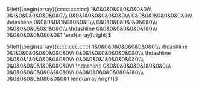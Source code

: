  $\left[\begin{array}{cccc:ccc:cc}    
1&0&0&0&0&0&0&0&0\\\     
0&1&0&0&0&0&0&0&0\\\     
0&0&1&0&0&0&0&0&0\\\     
0&0&0&1&0&0&0&0&0\\\     
\hdashline    
0&0&0&0&1&0&0&0&0\\\     
0&0&0&0&0&1&0&0&0\\\     
0&0&0&0&0&0&1&0&0\\\     
\hdashline    
0&0&0&0&0&0&0&1&0\\\     
0&0&0&0&0&0&0&0&1    
\end{array}\right]$     
    
 $\left[\begin{array}{c:cc:ccc:ccc}    
1&0&0&0&0&0&0&0&0&0\\\     
\hdashline    
0&1&0&0&0&0&0&0&0&0\\\     
0&0&1&0&0&0&0&0&0&0\\\     
\hdashline    
0&0&0&1&0&0&0&0&0&0\\\     
0&0&0&0&1&0&0&0&0&0\\\     
0&0&0&0&0&1&0&0&0&0\\\     
\hdashline    
0&0&0&0&0&0&1&0&0&0\\\     
0&0&0&0&0&0&0&1&0&0\\\     
0&0&0&0&0&0&0&0&1&0\\\     
0&0&0&0&0&0&0&0&0&1    
\end{array}\right]$     
    

